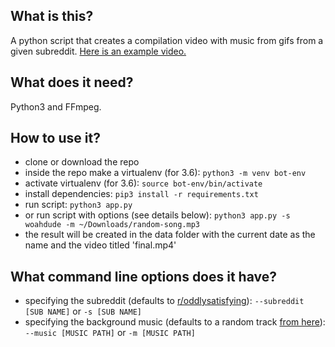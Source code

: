 ## What is this?
A python script that creates a compilation video with music from gifs from a given subreddit. [Here is an example
video.](https://www.youtube.com/watch?v=mT8efxzTsSc)

## What does it need?
Python3 and FFmpeg.

## How to use it?
- clone or download the repo
- inside the repo make a virtualenv (for 3.6): `python3 -m venv bot-env`
- activate virtualenv (for 3.6): `source bot-env/bin/activate`
- install dependencies: `pip3 install -r requirements.txt`
- run script: `python3 app.py`
- or run script with options (see details below): `python3 app.py -s woahdude -m ~/Downloads/random-song.mp3`
- the result will be created in the data folder with the current date as the name and the video titled 'final.mp4'

## What command line options does it have?
- specifying the subreddit (defaults to [r/oddlysatisfying](https://www.reddit.com/r/oddlysatisfying/)): `--subreddit [SUB NAME]` or `-s [SUB NAME]`
- specifying the background music (defaults to a random track [from here](https://www.youtube.com/playlist?list=PLDcPimbLEWH99SxqupfspMsNjuBrjEjoI)): `--music [MUSIC PATH]` or `-m [MUSIC PATH]`
